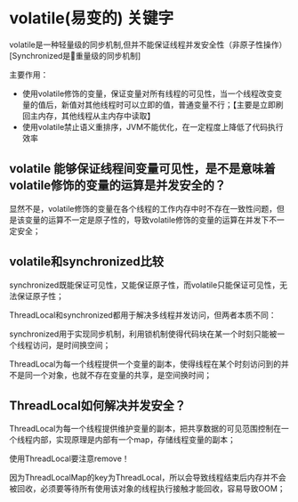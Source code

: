 # volatile(易变的) 关键字
volatile是一种轻量级的同步机制,但并不能保证线程并发安全性（非原子性操作）[Synchronized是重量级的同步机制]

主要作用：
- 使用volatile修饰的变量，保证变量对所有线程的可见性，当一个线程改变变量的值后，新值对其他线程时可以立即的值，普通变量不行；【主要是立即刷回主内存，其他线程从主内存中读取】
- 使用volatile禁止语义重排序，JVM不能优化，在一定程度上降低了代码执行效率

## volatile 能够保证线程间变量可见性，是不是意味着volatile修饰的变量的运算是并发安全的？

显然不是，volatile修饰的变量在各个线程的工作内存中时不存在一致性问题，但是该变量的运算不一定是原子性的，导致volatile修饰的变量的运算在并发下不一定安全；

## volatile和synchronized比较

synchronized既能保证可见性，又能保证原子性，而volatile只能保证可见性，无法保证原子性；

ThreadLocal和synchronized都用于解决多线程并发访问，但两者本质不同：

synchronized用于实现同步机制，利用锁机制使得代码块在某一个时刻只能被一个线程访问，是时间换空间；

ThreadLocal为每一个线程提供一个变量的副本，使得线程在某个时刻访问到的并不是同一个对象，也就不存在变量的共享，是空间换时间；

## ThreadLocal如何解决并发安全？

ThreadLocal为每一个线程提供维护变量的副本，把共享数据的可见范围控制在一个线程内部，实现原理是内部有一个map，存储线程变量的副本；

使用ThreadLocal要注意remove！

因为ThreadLocalMap的key为ThreadLocal，所以会导致线程结束后内存并不会被回收，必须要等待所有使用该对象的线程执行接触才能回收，容易导致OOM；